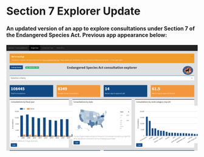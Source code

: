 # Section 7 Explorer Update

#### An updated version of an app to explore consultations under Section 7 of the Endangered Species Act. Previous app appearance below:

<img src="man/figures/old_section_7_explorer.PNG" width="1000" style="display: block; margin: auto;" />

